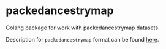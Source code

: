 # packedancestrymap

Golang package for work with packedancestrymap datasets.

Description for `packedancestrymap` format can be found [here](https://github.com/DReichLab/EIG/tree/master/CONVERTF).
